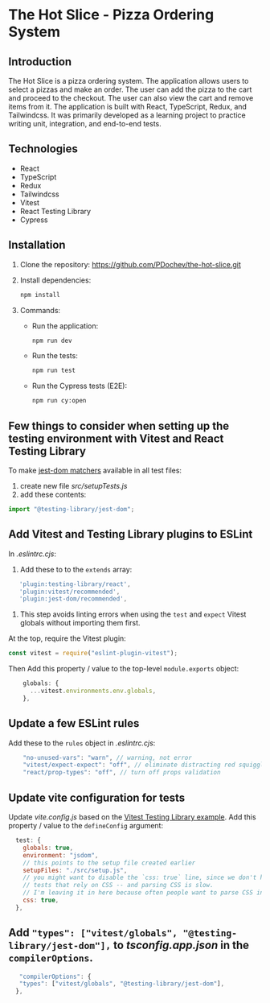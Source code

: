 # The Hot Slice - Pizza Ordering System

## Introduction

The Hot Slice is a pizza ordering system. The application allows users to select a pizzas and make an order. The user can add the pizza to the cart and proceed to the checkout. The user can also view the cart and remove items from it. The application is built with React, TypeScript, Redux, and Tailwindcss. It was primarily developed as a learning project to practice writing unit, integration, and end-to-end tests.

## Technologies

- React
- TypeScript
- Redux
- Tailwindcss
- Vitest
- React Testing Library
- Cypress

## Installation

1. Clone the repository: https://github.com/PDochev/the-hot-slice.git

2. Install dependencies:

   ```bash
   npm install
   ```

3. Commands:

   - Run the application:

     ```bash
     npm run dev
     ```

   - Run the tests:

     ```bash
     npm run test
     ```

   - Run the Cypress tests (E2E):

     ```bash
     npm run cy:open
     ```

## Few things to consider when setting up the testing environment with Vitest and React Testing Library

To make [jest-dom matchers](https://github.com/testing-library/jest-dom#custom-matchers) available in all test files:

1. create new file _src/setupTests.js_
1. add these contents:

```js
import "@testing-library/jest-dom";
```

## Add Vitest and Testing Library plugins to ESLint

In _.eslintrc.cjs_:

1. Add these to to the `extends` array:

```js
   'plugin:testing-library/react',
   'plugin:vitest/recommended',
   'plugin:jest-dom/recommended',
```

1. This step avoids linting errors when using the `test` and `expect` Vitest globals without importing them first.

At the top, require the Vitest plugin:

```js
const vitest = require("eslint-plugin-vitest");
```

Then Add this property / value to the top-level `module.exports` object:

```js
    globals: {
      ...vitest.environments.env.globals,
    },
```

## Update a few ESLint rules

Add these to the `rules` object in _.eslintrc.cjs_:

```js
    "no-unused-vars": "warn", // warning, not error
    "vitest/expect-expect": "off", // eliminate distracting red squiggles while writing tests
    "react/prop-types": "off", // turn off props validation
```

## Update vite configuration for tests

Update _vite.config.js_ based on the [Vitest Testing Library example](https://github.com/vitest-dev/vitest/blob/main/examples/react-testing-lib/vite.config.ts). Add this property / value to the `defineConfig` argument:

```js
  test: {
    globals: true,
    environment: "jsdom",
    // this points to the setup file created earlier
    setupFiles: "./src/setup.js",
    // you might want to disable the `css: true` line, since we don't have
    // tests that rely on CSS -- and parsing CSS is slow.
    // I'm leaving it in here because often people want to parse CSS in tests.
    css: true,
  },
```

## Add `"types": ["vitest/globals", "@testing-library/jest-dom"],` to _tsconfig.app.json_ in the `compilerOptions`.

```js
   "compilerOptions": {
   "types": ["vitest/globals", "@testing-library/jest-dom"],
  },
```
